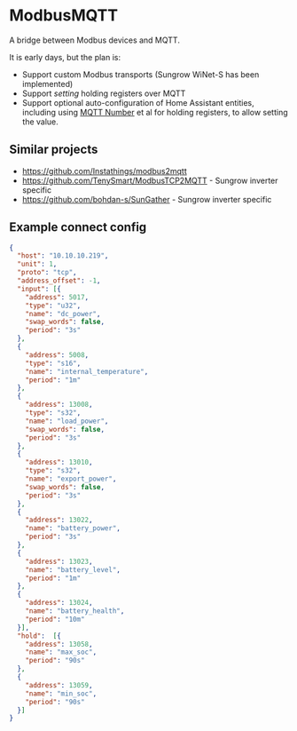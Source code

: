 # ModbusMQTT

A bridge between Modbus devices and MQTT.

It is early days, but the plan is:

* Support custom Modbus transports (Sungrow WiNet-S has been implemented)
* Support _setting_ holding registers over MQTT
* Support optional auto-configuration of Home Assistant entities, including using [MQTT Number](https://www.home-assistant.io/integrations/number.mqtt/) et al for holding registers, to allow setting the value.



## Similar projects

* https://github.com/Instathings/modbus2mqtt
* https://github.com/TenySmart/ModbusTCP2MQTT - Sungrow inverter specific
* https://github.com/bohdan-s/SunGather - Sungrow inverter specific

## Example connect config

```json
{
  "host": "10.10.10.219",
  "unit": 1,
  "proto": "tcp",
  "address_offset": -1,
  "input": [{
    "address": 5017,
    "type": "u32",
    "name": "dc_power",
    "swap_words": false,
    "period": "3s"
  },
  {
    "address": 5008,
    "type": "s16",
    "name": "internal_temperature",
    "period": "1m"
  },
  {
    "address": 13008,
    "type": "s32",
    "name": "load_power",
    "swap_words": false,
    "period": "3s"
  },
  {
    "address": 13010,
    "type": "s32",
    "name": "export_power",
    "swap_words": false,
    "period": "3s"
  },
  {
    "address": 13022,
    "name": "battery_power",
    "period": "3s"
  },
  {
    "address": 13023,
    "name": "battery_level",
    "period": "1m"
  },
  {
    "address": 13024,
    "name": "battery_health",
    "period": "10m"
  }],
  "hold":  [{
    "address": 13058,
    "name": "max_soc",
    "period": "90s"
  },
  {
    "address": 13059,
    "name": "min_soc",
    "period": "90s"
  }]
}
```
